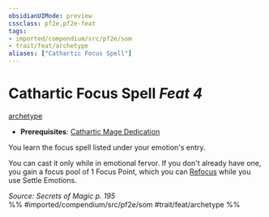 ```yaml
---
obsidianUIMode: preview
cssclass: pf2e,pf2e-feat
tags:
- imported/compendium/src/pf2e/som
- trait/feat/archetype
aliases: ["Cathartic Focus Spell"]
---
```

# Cathartic Focus Spell  *Feat 4*  
[archetype](archetype.md)  

- **Prerequisites**: [Cathartic Mage Dedication](cathartic-mage-dedication-som.md)

You learn the focus spell listed under your emotion's entry.

You can cast it only while in emotional fervor. If you don't already have one, you gain a focus pool of 1 Focus Point, which you can [Refocus](refocus.md) while you use Settle Emotions.

*Source: Secrets of Magic p. 195*  
%% #imported/compendium/src/pf2e/som #trait/feat/archetype %%
